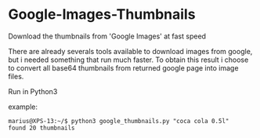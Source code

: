 # Google-Images-Thumbnails
Download the thumbnails from 'Google Images' at fast speed

There are already severals tools available to download images from google, but i needed something that run much faster. To obtain this result i choose to convert all base64 thumbnails from returned google page into image files.

Run in Python3

example:

```
marius@XPS-13:~/$ python3 google_thumbnails.py "coca cola 0.5l"  
found 20 thumbnails
```
